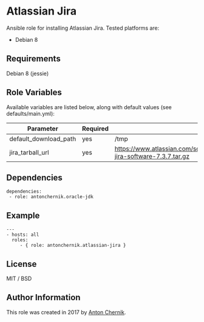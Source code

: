 Atlassian Jira
=========

Ansible role for installing Atlassian Jira. Tested platforms are:
* Debian 8

Requirements
------------

Debian 8 (jessie)

Role Variables
--------------

Available variables are listed below, along with default values (see defaults/main.yml):

| Parameter | Required | Default | Choices |
| ------------- | ------------- | ------------- | ------------- |
| default_download_path  | yes  | /tmp |  |
| jira_tarball_url  | yes  | https://www.atlassian.com/software/jira/downloads/binary/atlassian-jira-software-7.3.7.tar.gz |  |


Dependencies
------------

    dependencies:
     - role: antonchernik.oracle-jdk

Example 
----------------
    ---
    - hosts: all
      roles:
         - { role: antonchernik.atlassian-jira }

License
-------

MIT / BSD

Author Information
------------------

This role was created in 2017 by [Anton Chernik](https://github.com/antonchernik).
